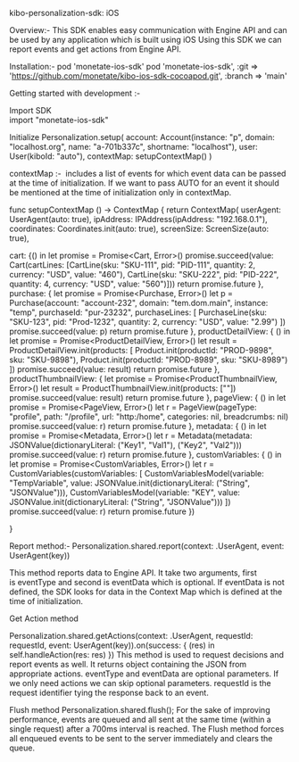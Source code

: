 
kibo-personalization-sdk: iOS

Overview:-
This SDK enables easy communication with Engine API and can be used by any application which is built using iOS
Using this SDK we can report events and get actions from Engine API.


Installation:-
 pod 'monetate-ios-sdk'
 pod 'monetate-ios-sdk', :git => 'https://github.com/monetate/kibo-ios-sdk-cocoapod.git', :branch => 'main'


Getting started with development :-

Import SDK  
import  "monetate-ios-sdk"

Initialize 
   Personalization.setup(
      account: Account(instance: "p", domain: "localhost.org", name: "a-701b337c", shortname: "localhost"),
      user: User(kiboId: "auto"),
      contextMap: setupContextMap()
   )

contextMap :-
 includes a list of events for which event data can be passed at the time of initialization. If we want to pass AUTO for an event it should be mentioned at the time of initialization only in contextMap.

func setupContextMap () -> ContextMap {
   return ContextMap(
      userAgent: UserAgent(auto: true),
      ipAddress: IPAddress(ipAddress: "192.168.0.1"),
      coordinates: Coordinates.init(auto: true),
      screenSize: ScreenSize(auto: true),
      
cart: {() in
         let promise = Promise<Cart, Error>()
         promise.succeed(value: Cart(cartLines: [CartLine(sku: "SKU-111", pid: "PID-111", quantity: 2, currency: "USD", value: "460"), CartLine(sku: "SKU-222", pid: "PID-222", quantity: 4, currency: "USD", value: "560")]))
         return promise.future
   },
      purchase: {
         let promise = Promise<Purchase, Error>()
         let p = Purchase(account: "account-232", domain: "tem.dom.main", instance: "temp", purchaseId: "pur-23232", purchaseLines: [
            PurchaseLine(sku: "SKU-123", pid: "Prod-1232", quantity: 2, currency: "USD", value: "2.99")
         ])
         promise.succeed(value: p)
         return promise.future
   },
      productDetailView: { () in
         let promise = Promise<ProductDetailView, Error>()
         let result = ProductDetailView.init(products: [
            Product.init(productId: "PROD-9898", sku: "SKU-9898"),
            Product.init(productId: "PROD-8989", sku: "SKU-8989")
         ])
         promise.succeed(value: result)
         return promise.future
   },
      productThumbnailView: {
         let promise = Promise<ProductThumbnailView, Error>()
         let result =     ProductThumbnailView.init(products: [""])
         promise.succeed(value: result)
         return promise.future
   },
      pageView: { () in
         let promise = Promise<PageView, Error>()
         let r = PageView(pageType: "profile", path: "/profile", url: "http:/home", categories: nil, breadcrumbs: nil)
         promise.succeed(value: r)
         return promise.future
   },
      metadata: { () in
         let promise = Promise<Metadata, Error>()
         let r = Metadata(metadata: JSONValue(dictionaryLiteral: ("Key1", "Val1"), ("Key2", "Val2")))
         promise.succeed(value: r)
         return promise.future
   },
      customVariables: { () in
         let promise = Promise<CustomVariables, Error>()
         let r = CustomVariables(customVariables: [
            CustomVariablesModel(variable: "TempVariable", value: JSONValue.init(dictionaryLiteral: ("String", "JSONValue"))),
            CustomVariablesModel(variable: "KEY", value: JSONValue.init(dictionaryLiteral: ("String", "JSONValue")))
         ])
         promise.succeed(value: r)
         return promise.future
   })
   
}

Report method:-
Personalization.shared.report(context: .UserAgent, event: UserAgent(key))

This method reports data to Engine API. It take two arguments, first is eventType and second is eventData which is optional. If eventData is not defined, the SDK looks for data in the Context Map which is defined at the time of initialization.


Get Action method

Personalization.shared.getActions(context: .UserAgent, requestId: requestId, event: UserAgent(key)).on(success: { (res) in
                self.handleAction(res: res)
            })
This method is used to request decisions and report events as well. It returns object containing the JSON from appropriate actions. eventType and eventData are optional parameters. If we only need actions we can skip optional parameters. requestId is the request identifier tying the response back to an event.

Flush method
 Personalization.shared.flush();
For the sake of improving performance, events are queued and all sent at the same time (within a single request) after a 700ms interval is reached. The Flush method forces all enqueued events to be sent to the server immediately and clears the queue.
